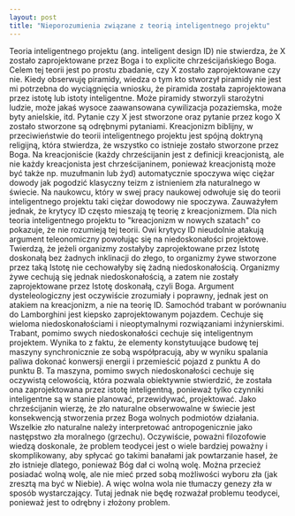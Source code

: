 ```yaml
---
layout: post
title: "Nieporozumienia związane z teorią inteligentnego projektu"
---
```



Teoria inteligentnego projektu (ang. inteligent design ID) nie stwierdza, że X zostało zaprojektowane przez Boga i to explicite chrześcijańskiego Boga. Celem tej teorii jest po prostu zbadanie, czy X zostało zaprojektowane czy nie.
Kiedy obserwuję piramidy, wiedza o tym kto stworzył piramidy nie jest mi potrzebna do wyciągnięcia wniosku, że piramida została zaprojektowana przez istotę lub istoty inteligentne. Może piramidy stworzyli starożytni ludzie, może jakaś wysoce zaawansowana cywilizacja pozaziemska, może byty anielskie, itd. Pytanie czy X jest stworzone oraz pytanie przez kogo X zostało stworzone są odrębnymi pytaniami.
Kreacjonizm biblijny, w przeciwieństwie do teorii inteligentnego projektu jest spójną doktryną religijną, która stwierdza, że wszystko co istnieje zostało stworzone przez Boga. Na kreacjoniście (każdy chrześcijanin jest z definicji kreacjonistą, ale nie każdy kreacjonista jest chrześcijaninem, ponieważ kreacjonistą może być także np. muzułmanin lub żyd) automatycznie spoczywa więc ciężar dowody jak pogodzić klasyczny teizm z istnieniem zła naturalnego w świecie. Na naukowcu, który w swej pracy naukowej odwołuje się do teorii inteligentnego projektu taki ciężar dowodowy nie spoczywa.
Zauważyłem jednak, że krytycy ID często mieszają tę teorię z kreacjonizmem. Dla nich teoria inteligentnego projektu to "kreacjonizm w nowych szatach" co pokazuje, że nie rozumieją tej teorii. Owi krytycy ID nieudolnie atakują argument teleonomiczny
powołując się na niedoskonałości projektowe. Twierdzą, że jeżeli organizmy zostałyby zaprojektowane przez Istotę doskonałą bez żadnych inklinacji do złego, to organizmy żywe stworzone przez taką Istotę nie cechowałyby się żadną niedoskonałością. Organizmy żywe cechują się jednak niedoskonałością, a zatem nie zostały zaprojektowane przez Istotę doskonałą, czyli Boga. 
Argument dysteleologiczny jest oczywiście zrozumiały i poprawny, jednak jest on atakiem na kreacjonizm, a nie na teorię ID.
Samochód trabant w porównaniu do Lamborghini jest kiepsko zaprojektowanym pojazdem. Cechuje się wieloma niedoskonałościami i nieoptymalnymi rozwiązaniami inżynierskimi. Trabant, pomimo swych niedoskonałości cechuje się inteligentnym projektem. Wynika to z faktu, że elementy konstytuujące budowę tej maszyny synchronicznie ze sobą współpracują, aby w wyniku spalania paliwa dokonać konwersji energii i przemieścić pojazd z punktu A do punktu B. Ta maszyna, pomimo swych niedoskonałości cechuje się oczywistą celowością, która pozwala obiektywnie stwierdzić, że została ona zaprojektowana przez istotę inteligentną, ponieważ tylko czynniki inteligentne są w stanie planować, przewidywać, projektować.
Jako chrześcijanin wierzę, że zło naturalne obserwowalne w świecie jest konsekwencją stworzenia przez Boga wolnych podmiotów działania. Wszelkie zło naturalne należy interpretować antropogenicznie jako następstwo zła moralnego (grzechu). 
Oczywiście, poważni filozofowie wiedzą doskonale, że problem teodycei jest o wiele bardziej poważny i skomplikowany, aby spłycać go takimi banałami jak powtarzanie haseł, że zło istnieje dlatego, ponieważ Bóg dał ci wolną wolę. Można przecież posiadać wolną wolę, ale nie mieć przed sobą możliwości wyboru zła (jak zresztą ma być w Niebie). A więc wolna wola nie tłumaczy genezy zła w sposób wystarczający. Tutaj jednak nie będę rozważał problemu teodycei, ponieważ jest to odrębny i złożony problem.
